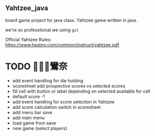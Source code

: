 ## Yahtzee_java

board game project for java class. Yahtzee game written in java.

we're so professtional we using `git`

Official Yahtzee Rules:
https://www.hasbro.com/common/instruct/yahtzee.pdf

# TODO 鸞奈

- add event handling for die holding
- scoresheet add prospective scores vs selected scores
- fill cell with button or label depending on selected available for cell
- default score -1
- add event handling for score selection in Yahtzee
- add score calculation switch in scoresheet
- add menu bar save
- add main menu
- load game from save
- new game (select players)
